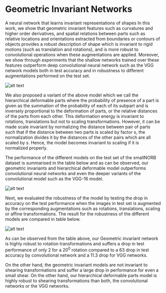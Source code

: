 # Geometric Invariant Networks
A neural network that learns invariant representations of shapes
In this work, we show that geometric invariant features such as curvatures and higher order derivatives, and spatial relations between parts such as relative locations and orientations extracted from boundaries or contours of objects provides a robust description of shape which is invariant to rigid motions (such as translation and rotations), and is more robust to convolutional operations when these augmentations are applied. Moreover, we show through experiments that the shallow networks trained over these features outperform deep convolutional neural network such as the VGG network models both in test accuracy and in robustness to different augmentations performed on the test set.

![alt text](https://i.ibb.co/6JgVJ10/Fig2-1.jpg)

We also proposed a variant of the above model which we call the hierarchical deformable parts where the probability of presence of a part is given as the summation of the probability of each of its subpart and is inversely proportional to the deformation of parts, or the relative distances of the parts from each other. This deformation energy is invariant to rotations, translations but not to scaling transformations. However, it can be made scale invariant by normalizing the distance between pair of parts such that if the distance between two parts is scaled by factor s, the normalization divides it by the distances of the other pairs which are all scaled by s. Hence, the model becomes invariant to scaling if it is normalized properly.

The performance of the different models on the test set of the smallNORB dataset is summarised in the table below and as can be observed, our geometric invariants and hierarchical deformable model outperforms convolutional neural networks and even the deeper variants of the convolutional model such as the VGG-16 model.

![alt text](https://i.ibb.co/yQnYj8q/Norbaccuracy.png)

Next, we evaluated the robustness of the model by testing the drop in accuracy on the test performance when the images in test set is augmented by the corresponding augmentations such as rotations, translations, scaling or affine transformations. The result for the robustness of the different models are compared in table below.

![alt text](https://i.ibb.co/VJG4Rn6/Robustness.png)

As can be observed from the table above, our Geometric invariant network is highly robust to rotation transformations and suffers a drop in test performance of only $2%$ for a $20^{0}$ rotation compared to a $63%$ drop in test accuracy by convolutional network and a $11.3%$ drop for VGG networks.

On the other hand, the geometric invariant models are not invariant to shearing transformations and suffer a large drop in performance for even a small shear. On the other hand, our hierarchical deformable parts model is highly robust to shearing transformations than both, the convolutional networks or the VGG networks.
